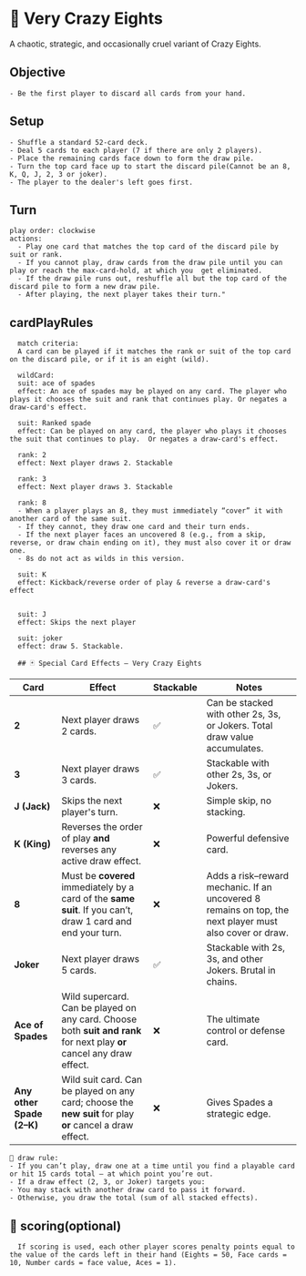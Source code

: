 # 🎴 Very Crazy Eights
A chaotic, strategic, and occasionally cruel variant of Crazy Eights.



## Objective
    - Be the first player to discard all cards from your hand.

## Setup
    - Shuffle a standard 52-card deck.
    - Deal 5 cards to each player (7 if there are only 2 players).
    - Place the remaining cards face down to form the draw pile.
    - Turn the top card face up to start the discard pile(Cannot be an 8, K, Q, J, 2, 3 or joker).
    - The player to the dealer's left goes first.
  
## Turn
    play order: clockwise
    actions: 
      - Play one card that matches the top card of the discard pile by suit or rank.
      - If you cannot play, draw cards from the draw pile until you can play or reach the max-card-hold, at which you  get eliminated.
      - If the draw pile runs out, reshuffle all but the top card of the discard pile to form a new draw pile.
      - After playing, the next player takes their turn."


## cardPlayRules
      match criteria:
      A card can be played if it matches the rank or suit of the top card on the discard pile, or if it is an eight (wild).

      wildCard: 
      suit: ace of spades
      effect: An ace of spades may be played on any card. The player who plays it chooses the suit and rank that continues play. Or negates a draw-card's effect.

      suit: Ranked spade
      effect: Can be played on any card, the player who plays it chooses the suit that continues to play.  Or negates a draw-card's effect.

      rank: 2
      effect: Next player draws 2. Stackable

      rank: 3
      effect: Next player draws 3. Stackable

      rank: 8
      - When a player plays an 8, they must immediately “cover” it with another card of the same suit.
      - If they cannot, they draw one card and their turn ends.
      - If the next player faces an uncovered 8 (e.g., from a skip, reverse, or draw chain ending on it), they must also cover it or draw one.
      - 8s do not act as wilds in this version.

      suit: K
      effect: Kickback/reverse order of play & reverse a draw-card's effect


      suit: J
      effect: Skips the next player

      suit: joker
      effect: draw 5. Stackable.

      ## 🃏 Special Card Effects — Very Crazy Eights

| Card  | Effect | Stackable | Notes |
|-------|---------|------------|-------|
| **2**         | Next player draws 2 cards. | ✅ | Can be stacked with other 2s, 3s, or Jokers. Total draw value accumulates. |
| **3**         | Next player draws 3 cards. | ✅ | Stackable with other 2s, 3s, or Jokers. |
| **J (Jack)** | Skips the next player's turn. | ❌ | Simple skip, no stacking. |
| **K (King)** | Reverses the order of play **and** reverses any active draw effect. | ❌ | Powerful defensive card. |
| **8** | Must be **covered** immediately by a card of the **same suit**. If you can’t, draw 1 card and end your turn. | ❌ | Adds a risk–reward mechanic. If an uncovered 8 remains on top, the next player must also cover or draw. |
| **Joker** | Next player draws 5 cards. | ✅ | Stackable with 2s, 3s, and other Jokers. Brutal in chains. |
| **Ace of Spades** | Wild supercard. Can be played on any card. Choose both **suit and rank** for next play **or** cancel any draw effect. | ❌ | The ultimate control or defense card. |
| **Any other Spade (2–K)** | Wild suit card. Can be played on any card; choose the **new suit** for play **or** cancel a draw effect. | ❌ | Gives Spades a strategic edge. |


      


    
    🧩 draw rule:
    - If you can’t play, draw one at a time until you find a playable card or hit 15 cards total — at which point you’re out.
    - If a draw effect (2, 3, or Joker) targets you:
    - You may stack with another draw card to pass it forward.
    - Otherwise, you draw the total (sum of all stacked effects).

  
## 🧮 scoring(optional)
      If scoring is used, each other player scores penalty points equal to the value of the cards left in their hand (Eights = 50, Face cards = 10, Number cards = face value, Aces = 1).
  


